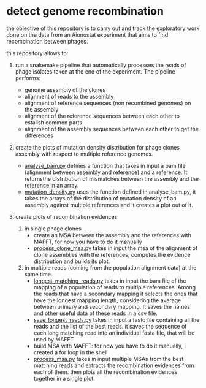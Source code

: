 # detect genome recombination

the objective of this repository is to carry out and track the exploratory work done on the data from an Aionostat experiment that aims to find recombination between phages.

this repository allows to:

1. run a snakemake pipeline that automatically processes the reads of phage isolates taken at the end of the experiment.
    The pipeline performs:
    - genome assembly of the clones
    - alignment of reads to the assembly
    - alignment of reference sequences (non recombined genomes) on the assembly
    - alignment of the reference sequences between each other to estalish common parts
    - alignment of the assembly sequences between each other to get the differences

2. create the plots of mutation density distribution for phage clones assembly with respect to multiple reference genomes.
    - [analyse_bam.py](scripts/analyse_bam.py) defines a function that takes in input a bam file (alignment between assembly and reference) and a reference. It returnsthe distribution of mismatches between the assembly and the reference in an array.
    - [mutation_density.py](scripts/mutation_densisty.py) uses the function defined in analyse_bam.py, it takes the arrays of the distribution of mutation density of an assembly against multiple references and it creates a plot out of it.

3. create plots of recombination evidences
    1. in single phage clones
        - create an MSA between the assembly and the references with MAFFT, for now you have to do it manually
        - [process_clone_msa.py](scripts/process_clone_msa.py) takes in input the msa of the alignment of clone assemblies with the references, computes the evidence distribution and builds its plot.
    2. in multiple reads (coming from the population alignment data) at the same time.
        - [longest_matching_reads.py](scripts/longest_matching_reads.py) takes in input the bam file of the mapping of a population of reads to multiple references. Among the reads that have a secondary mapping it selects the ones that have the longest mapping length, considering the average between primary and secondary mapping. It saves the names and other useful data of these reads in a csv file.
        - [save_longest_reads.py](scripts/save_longest_reads.py) takes in input a fastq file containing all the reads and the list of the best reads.
        it saves the sequence of each long matching read into an individual fasta file, that will be used by MAFFT
        - build MSA with MAFFT: for now you have to do it manually, i created a for loop in the shell
        - [process_msa.py](scripts/process_msa.py) takes in input multiple MSAs from the best matching reads and extracts the recombination evidences from each of them. then plots all the recombination evidences together in a single plot.
